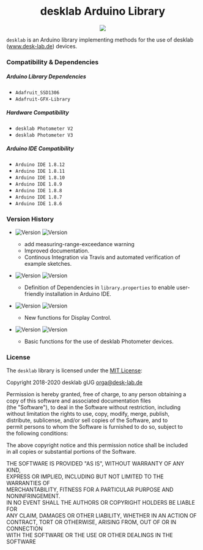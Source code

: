 <h1 align="center"> desklab Arduino Library </h1>
<p align="center">
<img align="center" src="https://travis-ci.org/desklab/desklab-arduino-lib.svg?branch=master">
</p>

`desklab` is an Arduino library implementing methods for the use of desklab (www.desk-lab.de) devices.

### Compatibility & Dependencies

##### Arduino Library Dependencies
 - `Adafruit_SSD1306`
 - `Adafruit-GFX-Library`

##### Hardware Compatibility
  - `desklab Photometer V2`
  - `desklab Photometer V3`

##### Arduino IDE Compatibility
  - `Arduino IDE 1.8.12`
  - `Arduino IDE 1.8.11`
  - `Arduino IDE 1.8.10`
  - `Arduino IDE 1.8.9`
  - `Arduino IDE 1.8.8`
  - `Arduino IDE 1.8.7`
  - `Arduino IDE 1.8.6`

### Version History
- ![Version](https://img.shields.io/badge/Version-1.1.6-yellow) ![Version](https://img.shields.io/badge/Status-work_in_progress-yellow)
  - add measuring-range-exceedance warning
  - Improved documentation.
  - Continous Integration via Travis and automated verification of example sketches.


- ![Version](https://img.shields.io/badge/Version-1.1.5-green) ![Version](https://img.shields.io/badge/Status-released_in_01.2020_(latest)-green)
  - Definition of Dependencies in `library.properties` to enable user-friendly installation in Arduino IDE.


- ![Version](https://img.shields.io/badge/Version-1.1.4-green) ![Version](https://img.shields.io/badge/Status-released_in_12.2019-green)
  - New functions for Display Control.


- ![Version](https://img.shields.io/badge/Version-1.1.3-green) ![Version](https://img.shields.io/badge/Status-released_in_10.2019-green)
  - Basic functions for the use of desklab Photometer devices.



### License

The `desklab` library is licensed under the [MIT License](https://opensource.org/licenses/MIT):

Copyright 2018-2020 desklab gUG <orga@desk-lab.de>  

Permission is hereby granted, free of charge, to any person obtaining a  
copy of this software and associated documentation files  
(the "Software"), to deal in the Software without restriction, including  
without limitation the rights to use, copy, modify, merge, publish,  
distribute, sublicense, and/or sell copies of the Software, and to  
permit persons to whom the Software is furnished to do so, subject to  
the following conditions:  

The above copyright notice and this permission notice shall be included  
in all copies or substantial portions of the Software.  

THE SOFTWARE IS PROVIDED "AS IS", WITHOUT WARRANTY OF ANY KIND,  
EXPRESS OR IMPLIED, INCLUDING BUT NOT LIMITED TO THE WARRANTIES OF  
 MERCHANTABILITY, FITNESS FOR A PARTICULAR PURPOSE AND NONINFRINGEMENT.  
IN NO EVENT SHALL THE AUTHORS OR COPYRIGHT HOLDERS BE LIABLE FOR  
ANY CLAIM, DAMAGES OR OTHER LIABILITY, WHETHER IN AN ACTION OF  
CONTRACT, TORT OR OTHERWISE, ARISING FROM, OUT OF OR IN CONNECTION  
WITH THE SOFTWARE OR THE USE OR OTHER DEALINGS IN THE SOFTWARE  
